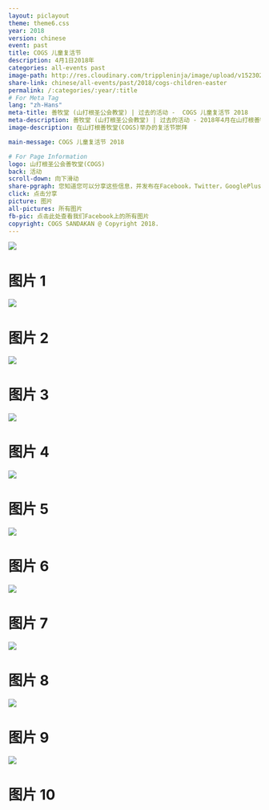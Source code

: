 ```yaml
---
layout: piclayout
theme: theme6.css
year: 2018
version: chinese
event: past
title: COGS 儿童复活节
description: 4月1日2018年
categories: all-events past
image-path: http://res.cloudinary.com/trippleninja/image/upload/v1523027105/Children%20Easter/easter1.jpg
share-link: chinese/all-events/past/2018/cogs-children-easter
permalink: /:categories/:year/:title
# For Meta Tag
lang: "zh-Hans"
meta-title: 善牧堂 (山打根圣公会教堂) | 过去的活动 -  COGS 儿童复活节 2018
meta-description: 善牧堂 (山打根圣公会教堂) | 过去的活动 - 2018年4月在山打根善牧堂(COGS)举办的儿童复活节
image-description: 在山打根善牧堂(COGS)举办的复活节崇拜

main-message: COGS 儿童复活节 2018

# For Page Information
logo: 山打根圣公会善牧堂(COGS)
back: 活动
scroll-down: 向下滑动
share-pgraph: 您知道您可以分享这些信息，并发布在Facebook，Twitter，GooglePlus甚至Whatsapp组？只需点击下面的按钮，分享并邀请您的朋友/家人加入这个活动！
click: 点击分享
picture: 图片
all-pictures: 所有图片
fb-pic: 点击此处查看我们Facebook上的所有图片
copyright: COGS SANDAKAN @ Copyright 2018.
---
```


<div class="slide active"><img src="http://res.cloudinary.com/trippleninja/image/upload/v1523027103/Children%20Easter/easter2.jpg">
    <div class="pic-container">
        <h1 class="slide-heading">
            图片 1
        </h1>
    </div>
</div>
<div class="slide pic2"><img src="http://res.cloudinary.com/trippleninja/image/upload/v1523027096/Children%20Easter/easter3.jpg">
    <div class="pic-container">
        <h1 class="slide-heading">
            图片 2
        </h1>
    </div>
</div>
<div class="slide pic3"><img src="http://res.cloudinary.com/trippleninja/image/upload/v1523027108/Children%20Easter/easter4.jpg">
    <div class="pic-container">
        <h1 class="slide-heading">
            图片 3
        </h1>
    </div>
</div>
<div class="slide pic4"><img src="http://res.cloudinary.com/trippleninja/image/upload/v1523027105/Children%20Easter/easter5.jpg">
    <div class="pic-container">
        <h1 class="slide-heading">
            图片 4
        </h1>
    </div>
</div>
<div class="slide pic5"><img src="http://res.cloudinary.com/trippleninja/image/upload/v1523027099/Children%20Easter/easter6.jpg">
    <div class="pic-container">
        <h1 class="slide-heading">
            图片 5
        </h1>
    </div>
</div>
<div class="slide pic6"><img src="http://res.cloudinary.com/trippleninja/image/upload/v1523027105/Children%20Easter/easter7.jpg">
    <div class="pic-container">
        <h1 class="slide-heading">
            图片 6
        </h1>
    </div>
</div>
<div class="slide pic7"><img src="http://res.cloudinary.com/trippleninja/image/upload/v1523027106/Children%20Easter/easter8.jpg">
    <div class="pic-container">
        <h1 class="slide-heading">
            图片 7
        </h1>
    </div>
</div>
<div class="slide pic8"><img src="http://res.cloudinary.com/trippleninja/image/upload/v1523027116/Children%20Easter/easter9.jpg">
    <div class="pic-container">
        <h1 class="slide-heading">
            图片 8
        </h1>
    </div>
</div>
<div class="slide pic9"><img src="http://res.cloudinary.com/trippleninja/image/upload/v1523027122/Children%20Easter/easter11.jpg">
    <div class="pic-container">
        <h1 class="slide-heading">
            图片 9
        </h1>
    </div>
</div>
<div class="slide pic10"><img src="http://res.cloudinary.com/trippleninja/image/upload/v1523027125/Children%20Easter/easter15.jpg">
    <div class="pic-container">
        <h1 class="slide-heading">
            图片 10
        </h1>
    </div>
</div>
